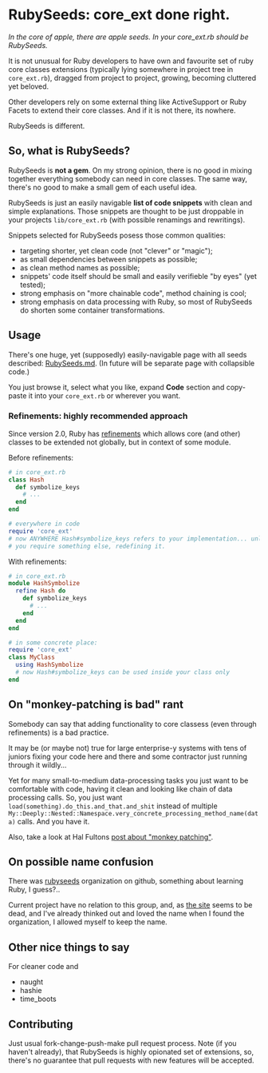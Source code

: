 # RubySeeds: core_ext done right.

_In the core of apple, there are apple seeds. In your core_ext.rb should
be RubySeeds._

It is not unusual for Ruby developers to have own and favourite set of
ruby core classes extensions (typically lying somewhere in project tree in
`core_ext.rb`), dragged from project to project, growing, becoming cluttered
yet beloved.

Other developers rely on some external thing like ActiveSupport or Ruby
Facets to extend their core classes. And if it is not there, its nowhere.

RubySeeds is different.

## So, what is RubySeeds?

RubySeeds is **not a gem**. On my strong opinion, there is no good in
mixing together everything somebody can need in core classes. The same
way, there's no good to make a small gem of each useful idea.

RubySeeds is just an easily navigable **list of code snippets** with clean
and simple explanations. Those snippets are thought to be just droppable
in your projects `lib/core_ext.rb` (with possible renamings and rewritings).

Snippets selected for RubySeeds posess those common qualities:
* targeting shorter, yet clean code (not "clever" or "magic");
* as small dependencies between snippets as possible;
* as clean method names as possible;
* snippets' code itself should be small and easily verifieble "by eyes"
  (yet tested);
* strong emphasis on "more chainable code", method chaining is cool;
* strong emphasis on data processing with Ruby, so most of RubySeeds do
  shorten some container transformations.

## Usage

There's one huge, yet (supposedly) easily-navigable page with all seeds
described: [RubySeeds.md](https://github.com/zverok/rubyseeds/blob/master/RubySeeds.md).
(In future will be separate page with collapsible code.)

You just browse it, select what you like, expand **Code** section and
copy-paste it into your `core_ext.rb` or wherever you want.

### Refinements: highly recommended approach

Since version 2.0, Ruby has [refinements](http://ruby-doc.org/core-2.1.1/doc/syntax/refinements_rdoc.html)
which allows core (and other) classes to be extended not globally, but in
context of some module.

Before refinements:
```ruby
# in core_ext.rb
class Hash
  def symbolize_keys
    # ...
  end
end

# everywhere in code
require 'core_ext'
# now ANYWHERE Hash#symbolize_keys refers to your implementation... unless
# you require something else, redefining it.
```

With refinements:
```ruby
# in core_ext.rb
module HashSymbolize
  refine Hash do
    def symbolize_keys
      # ...
    end
  end
end

# in some concrete place:
require 'core_ext'
class MyClass
  using HashSymbolize
  # now Hash#symbolize_keys can be used inside your class only
end
```

## On "monkey-patching is bad" rant

Somebody can say that adding functionality to core classess (even through
refinements) is a bad practice.

It may be (or maybe not) true for large
enterprise-y systems with tens of juniors fixing your code here and there
and some contractor just running through it wildly...

Yet for many small-to-medium data-processing tasks you just want to be
comfortable with code, having it clean and looking like chain of data
processing calls. So, you just want
`load(something).do_this.and_that.and_shit` instead of multiple
`My::Deeply::Nested::Namespace.very_concrete_processing_method_name(data)`
calls. And you have it.

Also, take a look at Hal Fultons [post about "monkey patching"](http://rubyhacker.com/blog2/concerning-the-term-monkeypatching.html).

## On possible name confusion

There was [rubyseeds](https://github.com/rubyseeds) organization on github,
something about learning Ruby, I guess?..

Current project have no relation to this group, and, as
[the site](http://rubyseeds.github.io/materials/) seems to be dead, and
I've already thinked out and loved the name when I found the organization,
I allowed myself to keep the name.

## Other nice things to say

For cleaner code and 

* naught
* hashie
* time_boots

## Contributing

Just usual fork-change-push-make pull request process. Note (if you haven't
already), that RubySeeds is highly opionated set of extensions, so,
there's no guarantee that pull requests with new features will be accepted.
